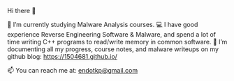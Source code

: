 Hi there 👋

🔭 I’m currently studying Malware Analysis courses.
💻 I have good experience Reverse Engineering Software & Malware, and spend a lot of time writing C++ programs to read/write memory in common software.
🌱 I’m documenting all my progress, course notes, and malware writeups on my github blog: https://1504681.github.io/

📫 You can reach me at: endotkp@gmail.com
